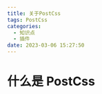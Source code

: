```yaml
---
title: 关于PostCss
tags: PostCss
categories:
  - 知识点
  - 插件
date: 2023-03-06 15:27:50
---
```



# 什么是 PostCss
